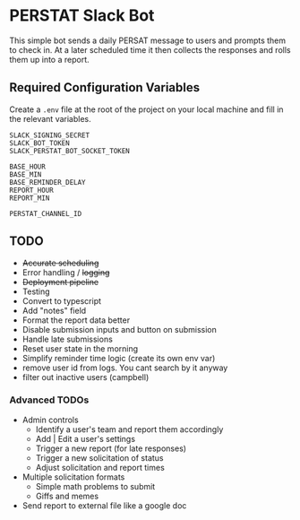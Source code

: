 # PERSTAT Slack Bot

This simple bot sends a daily PERSAT message to users and prompts them to check in. At a later scheduled time it then collects the responses and rolls them up into a report.

## Required Configuration Variables

Create a `.env` file at the root of the project on your local machine and fill in the relevant variables.
```
SLACK_SIGNING_SECRET
SLACK_BOT_TOKEN
SLACK_PERSTAT_BOT_SOCKET_TOKEN

BASE_HOUR
BASE_MIN
BASE_REMINDER_DELAY
REPORT_HOUR
REPORT_MIN

PERSTAT_CHANNEL_ID
```

## TODO
- ~~Accurate scheduling~~
- Error handling / ~~logging~~
- ~~Deployment pipeline~~
- Testing
- Convert to typescript
- Add "notes" field
- Format the report data better
- Disable submission inputs and button on submission
- Handle late submissions
- Reset user state in the morning
- Simplify reminder time logic (create its own env var)
- remove user id from logs. You cant search by it anyway
- filter out inactive users (campbell)


### Advanced TODOs
- Admin controls
    - Identify a user's team and report them accordingly
    - Add | Edit a user's settings
    - Trigger a new report (for late responses)
    - Trigger a new solicitation of status
    - Adjust solicitation and report times
- Multiple solicitation formats
    - Simple math problems to submit
    - Giffs and memes
- Send report to external file like a google doc
